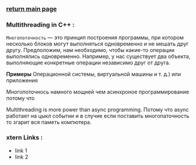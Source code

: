 ### [return main page](../README.md)

### Multithreading in C++ :
`Многопоточность` — это принцип построения программы, при котором несколько блоков могут выполняться одновременно и не мешать друг другу. Предположим, нам необходимо, чтобы какие-то операции выполнялись одновременно. Например, у нас существует два объекта, выполняющие конкретные операции независимо друг от друга.

**Примеры** Операционной системы, виртуальной машины и т. д.) или приложения

Многопоточнось намного мощней чем асинхроное программирование потому что

Multithreading is more power than async programming. Потому что async работает на цыкл событии и в случие если поставить многопаточность то згарит вся паметь компютера.

### xtern Links :
* link 1
* link 2
